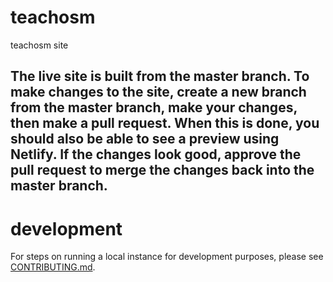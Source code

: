 # teachosm
teachosm site

## The live site is built from the master branch. To make changes to the site, create a new branch from the master branch, make your changes, then make a pull request. When this is done, you should also be able to see a preview using Netlify. If the changes look good, approve the pull request to merge the changes back into the master branch. 

# development
For steps on running a local instance for development purposes, please see [CONTRIBUTING.md](CONTRIBUTING.md).

